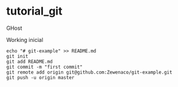 # tutorial_git

GHost

Working inicial

    echo "# git-example" >> README.md
    git init
    git add README.md
    git commit -m "first commit"
    git remote add origin git@github.com:Zewenaco/git-example.git
    git push -u origin master